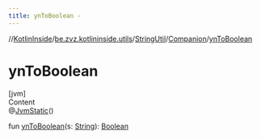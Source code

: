 ```yaml
---
title: ynToBoolean -
---
```

//[KotlinInside](../../../index.md)/[be.zvz.kotlininside.utils](../../index.md)/[StringUtil](../index.md)/[Companion](index.md)/[ynToBoolean](yn-to-boolean.md)



# ynToBoolean  
[jvm]  
Content  
@[JvmStatic](https://kotlinlang.org/api/latest/jvm/stdlib/kotlin.jvm/-jvm-static/index.html)()  
  
fun [ynToBoolean](yn-to-boolean.md)(s: [String](https://kotlinlang.org/api/latest/jvm/stdlib/kotlin/-string/index.html)): [Boolean](https://kotlinlang.org/api/latest/jvm/stdlib/kotlin/-boolean/index.html)  



